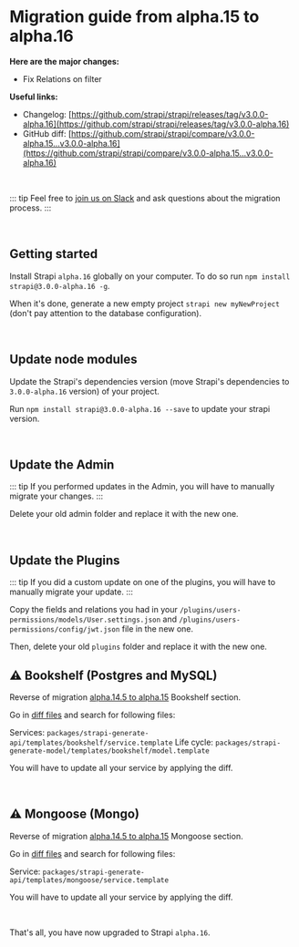# Migration guide from alpha.15 to alpha.16

**Here are the major changes:**

- Fix Relations on filter

**Useful links:**

- Changelog: [https://github.com/strapi/strapi/releases/tag/v3.0.0-alpha.16](https://github.com/strapi/strapi/releases/tag/v3.0.0-alpha.16)
- GitHub diff: [https://github.com/strapi/strapi/compare/v3.0.0-alpha.15...v3.0.0-alpha.16](https://github.com/strapi/strapi/compare/v3.0.0-alpha.15...v3.0.0-alpha.16)

<br>

::: tip
Feel free to [join us on Slack](http://slack.strapi.io) and ask questions about the migration process.
:::

<br>

## Getting started

Install Strapi `alpha.16` globally on your computer. To do so run `npm install strapi@3.0.0-alpha.16 -g`.

When it's done, generate a new empty project `strapi new myNewProject` (don't pay attention to the database configuration).

<br>

## Update node modules

Update the Strapi's dependencies version (move Strapi's dependencies to `3.0.0-alpha.16` version) of your project.

Run `npm install strapi@3.0.0-alpha.16 --save` to update your strapi version.

<br>

## Update the Admin

::: tip
If you performed updates in the Admin, you will have to manually migrate your changes.
:::

Delete your old admin folder and replace it with the new one.

<br>

## Update the Plugins

::: tip
If you did a custom update on one of the plugins, you will have to manually migrate your update.
:::

Copy the fields and relations you had in your `/plugins/users-permissions/models/User.settings.json` and `/plugins/users-permissions/config/jwt.json` file in the new one.

Then, delete your old `plugins` folder and replace it with the new one.

## ⚠️ Bookshelf (Postgres and MySQL)

Reverse of migration [alpha.14.5 to alpha.15](migration-guide-alpha.14.5-to-alpha.15) Bookshelf section.

Go in [diff files](https://github.com/strapi/strapi/compare/v3.0.0-alpha.15...v3.0.0-alpha.16) and search for following files:

Services: `packages/strapi-generate-api/templates/bookshelf/service.template`
Life cycle: `packages/strapi-generate-model/templates/bookshelf/model.template`

You will have to update all your service by applying the diff.

<br>

## ⚠️ Mongoose (Mongo)

Reverse of migration [alpha.14.5 to alpha.15](migration-guide-alpha.14.5-to-alpha.15) Mongoose section.

Go in [diff files](https://github.com/strapi/strapi/compare/v3.0.0-alpha.15...v3.0.0-alpha.16) and search for following files:

Service: `packages/strapi-generate-api/templates/mongoose/service.template`

You will have to update all your service by applying the diff.

<br>

That's all, you have now upgraded to Strapi `alpha.16`.
